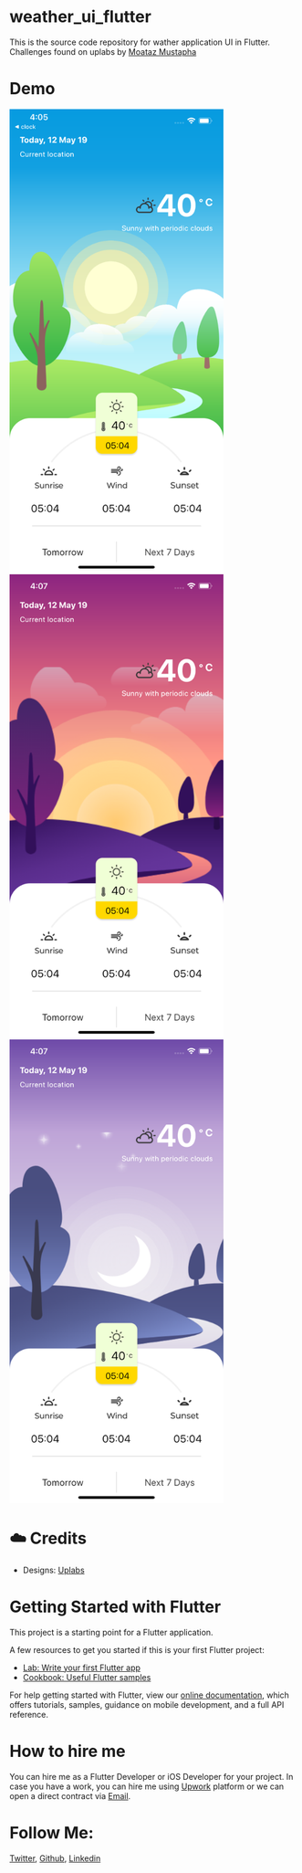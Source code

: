 # weather_ui_flutter

This is the source code repository for wather application UI in Flutter. Challenges found on uplabs by [Moataz Mustapha](https://www.uplabs.com/moatazmustapha) 

# Demo

<img src="screenshot/1.png" alt="1"
	title="1" width="375" height="812" />    <img src="screenshot/9.png" alt="9"
	title="9" width="375" height="812" /> <img src="screenshot/12.png" alt="12"
	title="12" width="375" height="812" />

# ☁️ Credits

- Designs: [Uplabs](https://www.uplabs.com/posts/weather-a29b437d-6f2d-46cb-8b4c-09f798627d73)

# Getting Started with Flutter

This project is a starting point for a Flutter application.

A few resources to get you started if this is your first Flutter project:

- [Lab: Write your first Flutter app](https://flutter.dev/docs/get-started/codelab)
- [Cookbook: Useful Flutter samples](https://flutter.dev/docs/cookbook)

For help getting started with Flutter, view our
[online documentation](https://flutter.dev/docs), which offers tutorials,
samples, guidance on mobile development, and a full API reference.

# How to hire me

You can hire me as a Flutter Developer or iOS Developer for your project. In case you have a work, you can hire me using [Upwork](https://www.upwork.com/fl/krunalt5) platform or we can open a direct contract via [Email](mailto:krunalelance@gmail.com).

# Follow Me: 

[Twitter](https://www.twitter.com/kttailor4u), 
[Github](https://github.com/kttailor), 
[Linkedin](http://www.linkedin.com/pub/krunal-tailor/22/410/391)
